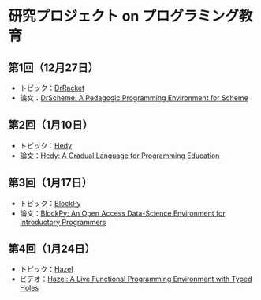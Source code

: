 # 研究プロジェクト on プログラミング教育

## 第1回（12月27日）

- トピック：[DrRacket](https://racket-lang.org/)
- 論文：[DrScheme: A Pedagogic Programming Environment for Scheme](https://cs.brown.edu/~sk/Publications/Papers/Published/fffkf-drscheme/paper.pdf)

## 第2回（1月10日）

- トピック：[Hedy](https://www.hedy.org/hedy/)
- 論文：[Hedy: A Gradual Language for Programming Education
](https://hedycode.com/research/Hedy_A_Gradual_Language_for_Programming_Education_2020.pdf)

## 第3回（1月17日）

- トピック：[BlockPy](https://think.cs.vt.edu/blockpy/blockpy/)
- 論文：[BlockPy: An Open Access Data-Science Environment for Introductory Programmers](https://ieeexplore.ieee.org/document/7924251)

## 第4回（1月24日）

- トピック：[Hazel](https://hazel.org/)
- ビデオ：[Hazel: A Live Functional Programming Environment with Typed Holes](https://www.youtube.com/watch?v=UkDSL0U9ndQ)